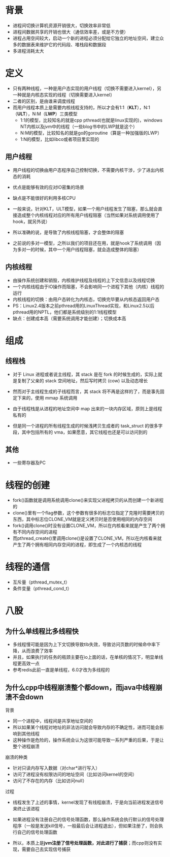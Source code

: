 # 背景

- 进程间切换计算机资源开销很大，切换效率非常低
- 进程间数据共享的开销也很大（通信效率差，或是不方便）
- 进程占用空间较大，启动一个新的进程必须分配给它独立的地址空间，建立众多的数据表来维护它的代码段、堆栈段和数据段
- 多进程消耗太大







# 定义

- 只有两种线程，一种是用户态实现的用户线程（切换不需要进入kernel），另一种就是内核态实现的线程（切换需要进入kernel）
- 二者的区别，是由谁来调度线程
- 而用户线程本质上是需要内核线程支持的，所以才会有1:1（**KLT**），N:1（**ULT**），N:M（**LWP**）三类模型
  - 1:1的模型，比较知名的就是cpp pthread(也就是linux实现的)，windows NT内核以及jvm中的线程（一些blog书中的LWP就是这个）
  - N:M的模型，比较知名的就是go的goroutine（算是一种加强版的LWP）
  - 1:N的模型，比如libco或者项目里实现的




## 用户线程

- 用户线程的切换由用户态程序自己控制切换，不需要内核干涉，少了进出内核态的消耗
- 优点是能够有效的应对IO密集的场景
- 缺点是不能很好的利用多核CPU



- 一般来说，针对KLT，ULT模型，如果一个用户线程发生了阻塞，那么就会直接造成整个内核线程对应的所有用户线程阻塞（当然如果对系统调用使用了hook，就另外说）
- 所以准确的说，是导致了内核线程阻塞，才会整体的阻塞
- 之前说的多对一模型，之所以我们的项目还在用，就是hook了系统调用（因为多对一的时候，其中一个用户线程阻塞，就会造成整体的阻塞）



## 内核线程

- 由操作系统创建和销毁，内核维护线程及线程的上下文信息以及线程切换
- 一个内核线程由于IO操作而阻塞，不会影响同一个进程下其他（内核）线程的运行
- 内核线程的切换：由用户态转化为内核态，切换完毕要从内核态返回用户态
- PS：Linux2.4版本之前pthread用的LinuxThread实现，和Linux2.5以后pthread用的NPTL，他们都是系统级别的1:1线程模型
- 缺点：创建成本高（需要系统调用才能创建）；切换成本高







# 组成

## 线程栈

- 对于 Linux 进程或者说主线程，其 stack 是在 fork 的时候生成的，实际上就是复制了父亲的 stack 空间地址，然后写时拷贝 (cow) 以及动态增长
- 然而对于主线程生成的子线程而言，其 stack 将不再是这样的了，而是事先固定下来的，使用 mmap 系统调用

- 由于线程栈是从进程的地址空间中 map 出来的一块内存区域，原则上是线程私有的
- 但是同一个进程的所有线程生成的时候浅拷贝生成者的 task_struct 的很多字段，其中包括所有的 vma，如果愿意，其它线程也还是可以访问到的



## 其他

- 一些寄存器及PC







# 线程的创建

- fork()函数就是调用系统调用clone()来实现父进程拷贝的从而创建一个新进程的
- clone()里有一个flag参数，这个参数有很多的标志位指定了克隆时需要拷贝的东西，其中标志位CLONE_VM就是定义拷贝时是否使用相同的内存空间
- fork()调用clone()时没有设置CLONE_VM，所以在内核看来就是产生了两个拥有不同内存空间的进程
- 而pthread_create()里调用clone()是设置了CLONE_VM，所以在内核看来就产生了两个拥有相同内存空间的进程，即生成了一个内核态的线程







# 线程的通信

- 互斥量（pthread_mutex_t）
- 条件变量（pthread_cond_t）







# 八股

## 为什么单线程比多线程快

- 多线程慢可能是因为上下文切换导致tlb失效，导致访问页数的时候命中率下降，从而浪费了效率
- 并且，如果执行的任务的瓶颈主要在io上面的话，在单核的情况下，明显单线程更高效一点
- 参考redis此前一直是单线程，6.0才改为多线程的



## 为什么cpp中线程崩溃整个都down，而java中线程崩溃不会down

背景

- 同一个进程中，线程间是共享地址空间的
- 所以如果某个线程对地址的非法访问就会导致内存的不确定性，进而可能会影响到其他线程
- 这种操作是危险的，操作系统会认为这很可能导致一系列严重的后果，于是让整个进程崩溃



崩溃的种类

- 针对只读内存写入数据（对char*进行写入）
- 访问了进程没有权限访问的地址空间（比如访问kernel的空间）
- 访问了不存在的内存（比如访问null）



过程

- 线程发生了上述的事情，kernel发现了有线程崩溃，于是向当前进程发送信号来终止该进程
- 如果进程没有注册自己的信号处理函数，那么操作系统会执行默认的信号处理程序（一般是发送kill信号，一般最后会让进程退出），但如果注册了，则会执行自己的信号处理函数

- 所以，本质上是**jvm注册了信号处理函数，对此进行了捕获**；而cpp则没有实现，需要自己去实现信号捕获

